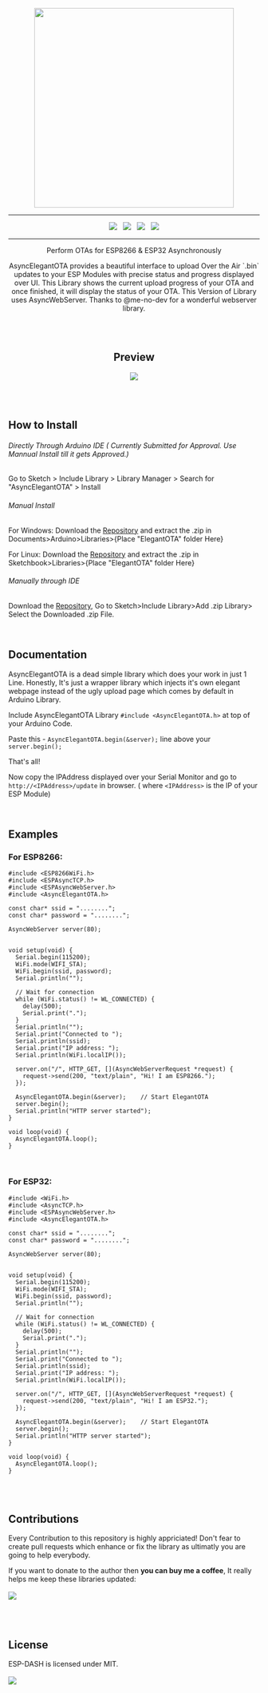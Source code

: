 <p align="center"><img src="/docs/logo.svg?sanitize=true&raw=true" width="400"></p>

<hr/>
<p align="center">
<img src="https://img.shields.io/github/last-commit/ayushsharma82/AsyncElegantOTA.svg?style=for-the-badge" />
&nbsp;
<img src="https://img.shields.io/travis/com/ayushsharma82/AsyncElegantOTA/master?style=for-the-badge" />
&nbsp;
<img src="https://img.shields.io/github/license/ayushsharma82/AsyncElegantOTA.svg?style=for-the-badge" />
&nbsp;
<a href="https://www.buymeacoffee.com/6QGVpSj" target="_blank"><img src="https://img.shields.io/badge/Buy%20me%20a%20coffee-%245-orange?style=for-the-badge&logo=buy-me-a-coffee" /></a>
</p>
<hr/>


<p align="center">Perform OTAs for ESP8266 & ESP32 Asynchronously</p>
<p align="center">
AsyncElegantOTA provides a beautiful interface to upload Over the Air `.bin` updates to your ESP Modules with precise status and progress displayed over UI. This Library shows the current upload progress of your OTA and once finished, it will display the status of your OTA. This Version of Library uses AsyncWebServer. Thanks to @me-no-dev for a wonderful webserver library.
</p>

<br>
<br>

<h2 align="center">Preview</h2>
<p align="center"><img src="/docs/elegantOtaDemo.gif?raw=true"></p>

<br>
<br>

<h2>How to Install</h2>

###### Directly Through Arduino IDE ( Currently Submitted for Approval. Use Mannual Install till it gets Approved.)
Go to Sketch > Include Library > Library Manager > Search for "AsyncElegantOTA" > Install

###### Manual Install

For Windows: Download the [Repository](https://github.com/ayushsharma82/AsyncElegantOTA/archive/master.zip) and extract the .zip in Documents>Arduino>Libraries>{Place "ElegantOTA" folder Here}

For Linux: Download the [Repository](https://github.com/ayushsharma82/AsyncElegantOTA/archive/master.zip) and extract the .zip in Sketchbook>Libraries>{Place "ElegantOTA" folder Here}

###### Manually through IDE

Download the [Repository](https://github.com/ayushsharma82/AsyncElegantOTA/archive/master.zip), Go to Sketch>Include Library>Add .zip Library> Select the Downloaded .zip File.

<br>

<h2>Documentation</h2>
<p>AsyncElegantOTA is a dead simple library which does your work in just 1 Line. Honestly, It's just a wrapper library which injects it's own elegant webpage instead of the ugly upload page which comes by default in Arduino Library.</p>

 Include AsyncElegantOTA Library `#include <AsyncElegantOTA.h>` at top of your Arduino Code.
 
 Paste this - `AsyncElegantOTA.begin(&server);`  line above your `server.begin();`
 
 That's all!
 
 Now copy the IPAddress displayed over your Serial Monitor and go to `http://<IPAddress>/update` in browser. ( where `<IPAddress>` is the IP of your ESP Module)
 
<br>
<h2>Examples</h2>
 
<h3>For ESP8266:</h3>

```
#include <ESP8266WiFi.h>
#include <ESPAsyncTCP.h>
#include <ESPAsyncWebServer.h>
#include <AsyncElegantOTA.h>

const char* ssid = "........";
const char* password = "........";

AsyncWebServer server(80);


void setup(void) {
  Serial.begin(115200);
  WiFi.mode(WIFI_STA);
  WiFi.begin(ssid, password);
  Serial.println("");

  // Wait for connection
  while (WiFi.status() != WL_CONNECTED) {
    delay(500);
    Serial.print(".");
  }
  Serial.println("");
  Serial.print("Connected to ");
  Serial.println(ssid);
  Serial.print("IP address: ");
  Serial.println(WiFi.localIP());

  server.on("/", HTTP_GET, [](AsyncWebServerRequest *request) {
    request->send(200, "text/plain", "Hi! I am ESP8266.");
  });

  AsyncElegantOTA.begin(&server);    // Start ElegantOTA
  server.begin();
  Serial.println("HTTP server started");
}

void loop(void) {
  AsyncElegantOTA.loop();
}

```

<br>
<h3>For ESP32:</h3>

```
#include <WiFi.h>
#include <AsyncTCP.h>
#include <ESPAsyncWebServer.h>
#include <AsyncElegantOTA.h>

const char* ssid = "........";
const char* password = "........";

AsyncWebServer server(80);


void setup(void) {
  Serial.begin(115200);
  WiFi.mode(WIFI_STA);
  WiFi.begin(ssid, password);
  Serial.println("");

  // Wait for connection
  while (WiFi.status() != WL_CONNECTED) {
    delay(500);
    Serial.print(".");
  }
  Serial.println("");
  Serial.print("Connected to ");
  Serial.println(ssid);
  Serial.print("IP address: ");
  Serial.println(WiFi.localIP());

  server.on("/", HTTP_GET, [](AsyncWebServerRequest *request) {
    request->send(200, "text/plain", "Hi! I am ESP32.");
  });

  AsyncElegantOTA.begin(&server);    // Start ElegantOTA
  server.begin();
  Serial.println("HTTP server started");
}

void loop(void) {
  AsyncElegantOTA.loop();
}

```
<br>
<br>

<h2>Contributions</h2>
<p>Every Contribution to this repository is highly appriciated! Don't fear to create pull requests which enhance or fix the library as ultimatly you are going to help everybody.</p>
<p>
If you want to donate to the author then <b>you can buy me a coffee</b>, It really helps me keep these libraries updated:
<br/><br/>
<a href="https://www.buymeacoffee.com/6QGVpSj" target="_blank"><img src="https://img.shields.io/badge/Buy%20me%20a%20coffee-%245-orange?style=for-the-badge&logo=buy-me-a-coffee" /></a>
</p>
<br/>
<br/>


<h2>License</h2>
ESP-DASH is licensed under MIT.
<br/>
<br/>
<img src="https://img.shields.io/github/license/ayushsharma82/AsyncElegantOTA.svg?style=for-the-badge" />
</div>
